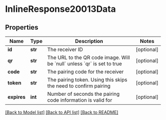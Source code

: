 # InlineResponse20013Data

## Properties
Name | Type | Description | Notes
------------ | ------------- | ------------- | -------------
**id** | **str** | The receiver ID | [optional] 
**qr** | **str** | The URL to the QR code image. Will be &#x60;null&#x60; unless &#x60;qr&#x60; is set to true | [optional] 
**code** | **str** | The pairing code for the receiver | [optional] 
**token** | **str** | The pairing token. Using this skips the need to confirm pairing | [optional] 
**expires** | **int** | Number of seconds the pairing code information is valid for | [optional] 

[[Back to Model list]](../README.md#documentation-for-models) [[Back to API list]](../README.md#documentation-for-api-endpoints) [[Back to README]](../README.md)

